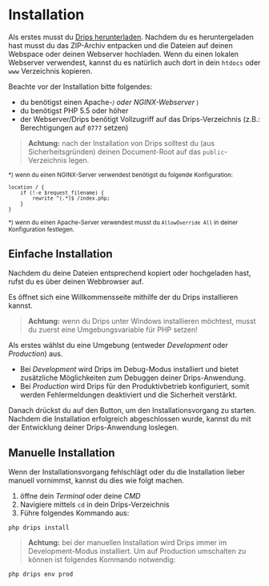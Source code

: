 # Installation

Als erstes musst du
[Drips herunterladen](https://github.com/Prowect/Drips-Installer/archive/master.zip).
Nachdem du es heruntergeladen hast musst du das ZIP-Archiv entpacken und die Dateien auf deinen Webspace oder deinen Webserver hochladen.
Wenn du einen lokalen Webserver verwendest, kannst du es natürlich auch dort in dein `htdocs` oder `www` Verzeichnis kopieren.

Beachte vor der Installation bitte folgendes:

  - du benötigst einen Apache-<small>*)</small> oder NGINX-Webserver <small>*)</small>
  - du benötigst PHP 5.5 oder höher
  - der Webserver/Drips benötigt Vollzugriff auf das Drips-Verzeichnis (z.B.: Berechtigungen auf `0777` setzen)

> **Achtung:** nach der Installation von Drips solltest du (aus Sicherheitsgründen) deinen Document-Root auf das `public`-Verzeichnis legen.

<small>
*) wenn du einen NGINX-Server verwendest benötigst du folgende Konfiguration:

```nginx
location / {
    if (!-e $request_filename) {
        rewrite ^(.*)$ /index.php;
    }
}
```

*) wenn du einen Apache-Server verwendest musst du `AllowOverride All` in deiner Konfiguration festlegen.
</small>

## Einfache Installation

Nachdem du deine Dateien entsprechend kopiert oder hochgeladen hast, rufst du es über deinen Webbrowser auf.

Es öffnet sich eine Willkommensseite mithilfe der du Drips installieren kannst.

> **Achtung:** wenn du Drips unter Windows installieren möchtest, musst du zuerst eine Umgebungsvariable für PHP setzen!


Als erstes wählst du eine Umgebung (entweder *Development* oder *Production*) aus.

 - Bei *Development* wird Drips im Debug-Modus installiert und bietet zusätzliche Möglichkeiten zum Debuggen deiner Drips-Anwendung.
 - Bei *Production* wird Drips für den Produktivbetrieb konfiguriert, somit werden Fehlermeldungen deaktiviert und die Sicherheit verstärkt.

Danach drückst du auf den Button, um den Installationsvorgang zu starten. Nachdem die Installation erfolgreich abgeschlossen wurde, kannst du mit der Entwicklung deiner Drips-Anwendung loslegen.

## Manuelle Installation

Wenn der Installationsvorgang fehlschlägt oder du die Installation lieber manuell vornimmst, kannst du dies wie folgt machen.

1. öffne dein *Terminal* oder deine *CMD*
2. Navigiere mittels `cd` in dein Drips-Verzeichnis
3. Führe folgendes Kommando aus:

```
php drips install
```

> **Achtung:** bei der manuellen Installation wird Drips immer im Development-Modus installiert. Um auf Production umschalten zu können ist folgendes Kommando notwendig:
```
php drips env prod
```
